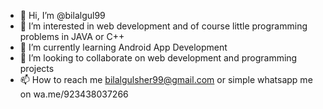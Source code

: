 - 👋 Hi, I’m @bilalgul99
- 👀 I’m interested in web development and of course little programming problems in JAVA or C++
- 🌱 I’m currently learning Android App Development
- 💞️ I’m looking to collaborate on web development and programming projects
- 📫 How to reach me bilalgulsher99@gmail.com or simple whatsapp me on wa.me/923438037266

<!---
bilalgul99/bilalgul99 is a ✨ special ✨ repository because its `README.md` (this file) appears on your GitHub profile.
You can click the Preview link to take a look at your changes.
--->

